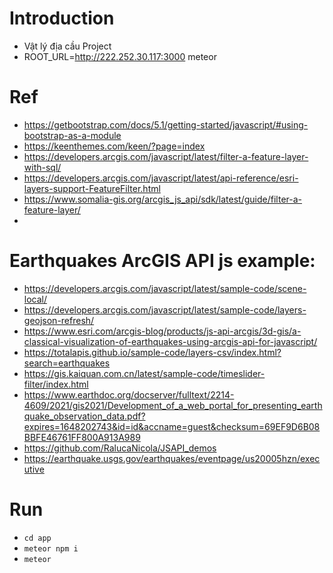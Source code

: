 # Introduction
- Vật lý địa cầu Project
- ROOT_URL=http://222.252.30.117:3000 meteor

# Ref
- https://getbootstrap.com/docs/5.1/getting-started/javascript/#using-bootstrap-as-a-module
- https://keenthemes.com/keen/?page=index
- https://developers.arcgis.com/javascript/latest/filter-a-feature-layer-with-sql/
- https://developers.arcgis.com/javascript/latest/api-reference/esri-layers-support-FeatureFilter.html
- https://www.somalia-gis.org/arcgis_js_api/sdk/latest/guide/filter-a-feature-layer/
- 

# Earthquakes ArcGIS API js example:
- https://developers.arcgis.com/javascript/latest/sample-code/scene-local/
- https://developers.arcgis.com/javascript/latest/sample-code/layers-geojson-refresh/
- https://www.esri.com/arcgis-blog/products/js-api-arcgis/3d-gis/a-classical-visualization-of-earthquakes-using-arcgis-api-for-javascript/
- https://totalapis.github.io/sample-code/layers-csv/index.html?search=earthquakes
- https://gis.kaiquan.com.cn/latest/sample-code/timeslider-filter/index.html
- https://www.earthdoc.org/docserver/fulltext/2214-4609/2021/gis2021/Development_of_a_web_portal_for_presenting_earthquake_observation_data.pdf?expires=1648202743&id=id&accname=guest&checksum=69EF9D6B08BBFE46761FF800A913A989
- https://github.com/RalucaNicola/JSAPI_demos
- https://earthquake.usgs.gov/earthquakes/eventpage/us20005hzn/executive

# Run
- `cd app`
- `meteor npm i`
- `meteor`
